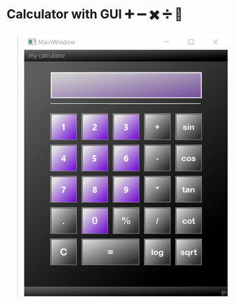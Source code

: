  # Calculator with GUI ➕ ➖ ✖️ ➗ 🧮 
 
 
 > ![This is an image](https://github.com/kiana-jahanshid/pylearn/blob/master/Assignment_17/calc.png)
